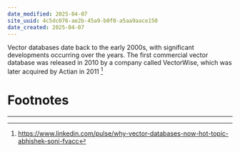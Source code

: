 ```yaml
---
date_modified: 2025-04-07
site_uuid: 4c5dc076-ae2b-45a9-b0f0-a5aa9aace150
date_created: 2025-04-07
---
```


Vector databases date back to the early 2000s, with significant developments occurring over the years. The first commercial vector database was released in 2010 by a company called VectorWise, which was later acquired by Actian in 2011 [^c44133]



# Footnotes
***
[^c44133]: https://www.linkedin.com/pulse/why-vector-databases-now-hot-topic-abhishek-soni-fvacc